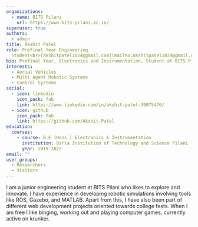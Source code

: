 ```yaml
---
organizations:
  - name: BITS Pilani
    url: https://www.bits-pilani.ac.in/
superuser: true
authors:
  - admin
title: Akshit Patel
role: Prefinal Year Engineering
  Student<br>[akshitpatel1024@gmail.com](mailto:akshitpatel1024@gmail.com)</br>
bio: Prefinal Year, Electronics and Instrumentation, Student at BITS Pilani
interests:
  - Aerial Vehicles
  - Multi Agent Robotic Systems
  - Control Systems
social:
  - icon: linkedin
    icon_pack: fab
    link: https://www.linkedin.com/in/akshit-patel-39075476/
  - icon: github
    icon_pack: fab
    link: https://github.com/Akshit-Patel
education:
  courses:
    - course: B.E (Hons.) Electronics & Instrumentation
      institution: Birla Institution of Technology and Science Pilani
      year: 2018-2022
email: ""
user_groups:
  - Researchers
  - Visitors
---
```

<!-- My main interest lies in control theory and multi-agent aerial robotic systems and its applications. I have experience in designing and developing different types of systems. I love to simulate different systems and test algorithms on those. I have experience with robotics simulation involving tools like ROS, Gazebo and MATLAB. -->

<!-- I am a engineering student at BITS Pilani, currently in my third year. I have general interest in designing and developing robotics systems.  -->
<!-- 
My main interest lies in control theory and multi-agent aerial robotic systems and its applications. I have experience in designing and developing different types of systems and worked developing robotics simulation involving tools like ROS, Gazebo and MATLAB. Apart from this I have also been part of different web development projects oriented towards college fests.

When I am free I like playing computer games, currently active on krunker catch me up here  -->

I am a junior engineering student at BITS Pilani who likes to explore and innovate. I have experience in developing robotic simulations involving tools like ROS, Gazebo, and MATLAB. Apart from this, I have also been part of different web development projects oriented towards college fests. 
When I am free I like binging, working out and playing computer games, currently active on krunker. 
